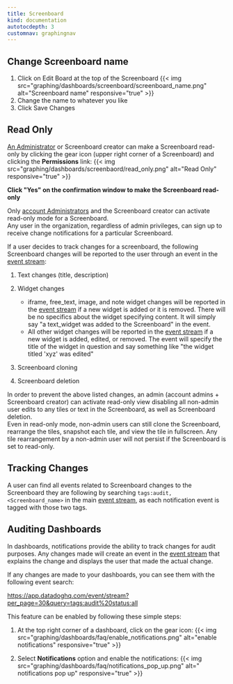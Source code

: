 ```yaml
---
title: Screenboard
kind: documentation
autotocdepth: 3
customnav: graphingnav
---
```


## Change Screenboard name 

1. Click on Edit Board at the top of the Screenboard
    {{< img src="graphing/dashboards/screenboard/screenboard_name.png" alt="Screenboard name" responsive="true" >}}
2. Change the name to whatever you like
3. Click Save Changes


## Read Only

[An Administrator](/acount_management/team/#datadog-user-roles) or Screenboard creator can make a Screenboard read-only by clicking the gear icon (upper right corner of a Screenboard) and clicking the **Permissions** link:
{{< img src="graphing/dashboards/screenbaord/read_only.png" alt="Read Only" responsive="true" >}}

**Click "Yes" on the confirmation window to make the Screenboard read-only**

Only [account Administrators](/acount_management/team/#datadog-user-roles) and the Screenboard creator can activate read-only mode for a Screenboard.  
Any user in the organization, regardless of admin privileges, can sign up to receive change notifications for a particular Screenboard.

If a user decides to track changes for a screenboard, the following Screenboard changes will be reported to the user through an event in the [event stream](/graphing/event_stream/):

1. Text changes (title, description)

2. Widget changes
    - iframe, free_text, image, and note widget changes will be reported in the [event stream](/graphing/event_stream/) if a new widget is added or it is removed. There will be no specifics about the widget specifying content. It will simply say "a text_widget was added to the Screenboard" in the event.
    - All other widget changes will be reported in the [event stream](/graphing/event_stream/) if a new widget is added, edited, or removed. The event will specify the title of the widget in question and say something like "the widget titled 'xyz' was edited"
3. Screenboard cloning

4. Screenboard deletion

In order to prevent the above listed changes, an admin (account admins + Screenboard creator) can activate read-only view disabling all non-admin user edits to any tiles or text in the Screenboard, as well as Screenboard deletion.  
Even in read-only mode, non-admin users can still clone the Screenboard, rearrange the tiles, snapshot each tile, and view the tile in fullscreen. Any tile rearrangement by a non-admin user will not persist if the Screenboard is set to read-only.

## Tracking Changes
A user can find all events related to Screenboard changes to the Screenboard they are following by searching `tags:audit, <Screenboard_name>` in the main [event stream](/graphing/event_stream/), as each notification event is tagged with those two tags.

## Auditing Dashboards

In dashboards, notifications provide the ability to track changes for audit purposes. Any changes made will create an event in the [event stream](/graphing/event_stream/) that explains the change and displays the user that made the actual change.

If any changes are made to your dashboards, you can see them with the following event search:

https://app.datadoghq.com/event/stream?per_page=30&query=tags:audit%20status:all

This feature can be enabled by following these simple steps:

1. At the top right corner of a dashboard, click on the gear icon:
    {{< img src="graphing/dashboards/faq/enable_notifications.png" alt="enable notifications" responsive="true" >}}

2. Select **Notifications** option and enable the notifications:
    {{< img src="graphing/dashboards/faq/notifications_pop_up.png" alt=" notifications pop up" responsive="true" >}}